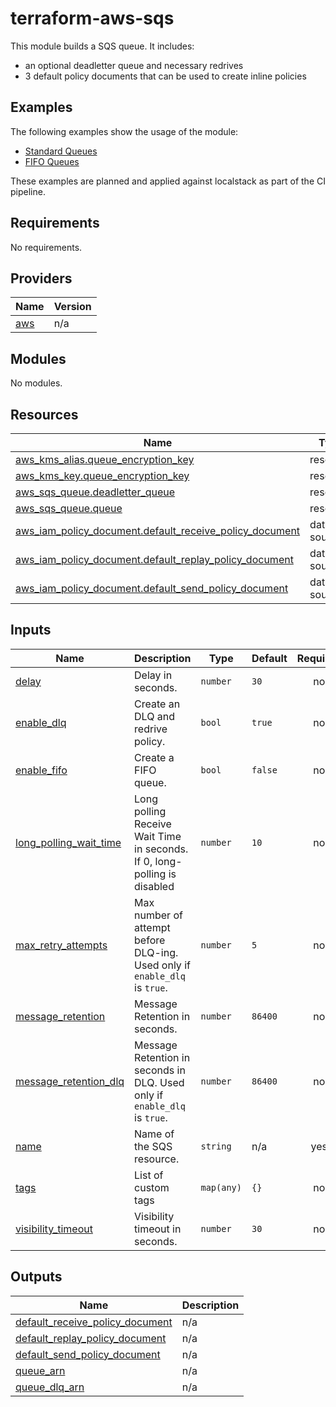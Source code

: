 # terraform-aws-sqs 

This module builds a SQS queue. It includes:
- an optional deadletter queue and necessary redrives
- 3 default policy documents that can be used to create inline policies

## Examples

The following examples show the usage of the module:
- [Standard Queues](./examples/standard_with_dlq/main.tf)
- [FIFO Queues](./examples/fifo/main.tf)

These examples are planned and applied against localstack as part of the CI pipeline. 

<!-- BEGIN_TF_DOCS -->
## Requirements

No requirements.

## Providers

| Name | Version |
|------|---------|
| <a name="provider_aws"></a> [aws](#provider\_aws) | n/a |

## Modules

No modules.

## Resources

| Name | Type |
|------|------|
| [aws_kms_alias.queue_encryption_key](https://registry.terraform.io/providers/hashicorp/aws/latest/docs/resources/kms_alias) | resource |
| [aws_kms_key.queue_encryption_key](https://registry.terraform.io/providers/hashicorp/aws/latest/docs/resources/kms_key) | resource |
| [aws_sqs_queue.deadletter_queue](https://registry.terraform.io/providers/hashicorp/aws/latest/docs/resources/sqs_queue) | resource |
| [aws_sqs_queue.queue](https://registry.terraform.io/providers/hashicorp/aws/latest/docs/resources/sqs_queue) | resource |
| [aws_iam_policy_document.default_receive_policy_document](https://registry.terraform.io/providers/hashicorp/aws/latest/docs/data-sources/iam_policy_document) | data source |
| [aws_iam_policy_document.default_replay_policy_document](https://registry.terraform.io/providers/hashicorp/aws/latest/docs/data-sources/iam_policy_document) | data source |
| [aws_iam_policy_document.default_send_policy_document](https://registry.terraform.io/providers/hashicorp/aws/latest/docs/data-sources/iam_policy_document) | data source |

## Inputs

| Name | Description | Type | Default | Required |
|------|-------------|------|---------|:--------:|
| <a name="input_delay"></a> [delay](#input\_delay) | Delay in seconds. | `number` | `30` | no |
| <a name="input_enable_dlq"></a> [enable\_dlq](#input\_enable\_dlq) | Create an DLQ and redrive policy. | `bool` | `true` | no |
| <a name="input_enable_fifo"></a> [enable\_fifo](#input\_enable\_fifo) | Create a FIFO queue. | `bool` | `false` | no |
| <a name="input_long_polling_wait_time"></a> [long\_polling\_wait\_time](#input\_long\_polling\_wait\_time) | Long polling Receive Wait Time in seconds. If 0, long-polling is disabled | `number` | `10` | no |
| <a name="input_max_retry_attempts"></a> [max\_retry\_attempts](#input\_max\_retry\_attempts) | Max number of attempt before DLQ-ing. Used only if `enable_dlq` is `true`. | `number` | `5` | no |
| <a name="input_message_retention"></a> [message\_retention](#input\_message\_retention) | Message Retention in seconds. | `number` | `86400` | no |
| <a name="input_message_retention_dlq"></a> [message\_retention\_dlq](#input\_message\_retention\_dlq) | Message Retention in seconds in DLQ. Used only if `enable_dlq` is `true`. | `number` | `86400` | no |
| <a name="input_name"></a> [name](#input\_name) | Name of the SQS resource. | `string` | n/a | yes |
| <a name="input_tags"></a> [tags](#input\_tags) | List of custom tags | `map(any)` | `{}` | no |
| <a name="input_visibility_timeout"></a> [visibility\_timeout](#input\_visibility\_timeout) | Visibility timeout in seconds. | `number` | `30` | no |

## Outputs

| Name | Description |
|------|-------------|
| <a name="output_default_receive_policy_document"></a> [default\_receive\_policy\_document](#output\_default\_receive\_policy\_document) | n/a |
| <a name="output_default_replay_policy_document"></a> [default\_replay\_policy\_document](#output\_default\_replay\_policy\_document) | n/a |
| <a name="output_default_send_policy_document"></a> [default\_send\_policy\_document](#output\_default\_send\_policy\_document) | n/a |
| <a name="output_queue_arn"></a> [queue\_arn](#output\_queue\_arn) | n/a |
| <a name="output_queue_dlq_arn"></a> [queue\_dlq\_arn](#output\_queue\_dlq\_arn) | n/a |
<!-- END_TF_DOCS -->